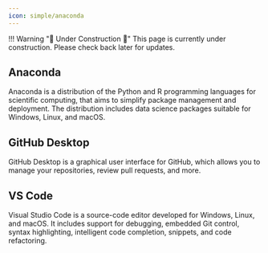 ```yaml
---
icon: simple/anaconda
---
```


!!! Warning "🚧 Under Construction 🚧"
    This page is currently under construction. Please check back later for updates.

## Anaconda

Anaconda is a distribution of the Python and R programming languages for scientific computing, that aims to simplify package management and deployment. The distribution includes data science packages suitable for Windows, Linux, and macOS.

## GitHub Desktop

GitHub Desktop is a graphical user interface for GitHub, which allows you to manage your repositories, review pull requests, and more.

## VS Code

Visual Studio Code is a source-code editor developed for Windows, Linux, and macOS. It includes support for debugging, embedded Git control, syntax highlighting, intelligent code completion, snippets, and code refactoring.